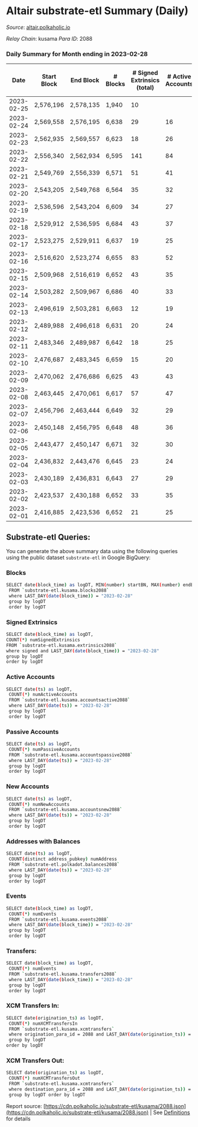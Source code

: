 # Altair substrate-etl Summary (Daily)

_Source_: [altair.polkaholic.io](https://altair.polkaholic.io)

*Relay Chain*: kusama
*Para ID*: 2088



### Daily Summary for Month ending in 2023-02-28


| Date | Start Block | End Block | # Blocks | # Signed Extrinsics (total) | # Active Accounts | # Passive | # New | # Addresses with Balances | # Events | # Transfers | # XCM Transfers In | # XCM Transfers Out | Issues | 
| ---- | ----------- | --------- | -------- | --------------------------- | ----------------- | --------- | ----- | ------------------------- | -------- | ----------- | ------------------ | ------------------- | ------ |
| 2023-02-25 | 2,576,196 | 2,578,135 | 1,940 | 10 |  |  |  |  | 3,939 | 1 ($15.73) |   |   |  |
| 2023-02-24 | 2,569,558 | 2,576,195 | 6,638 | 29 | 16 | 3 | 1 | 29,453 | 13,497 | 6 ($238.67) |   |   |  |
| 2023-02-23 | 2,562,935 | 2,569,557 | 6,623 | 18 | 26 | 2 | 1 | 29,452 | 13,390 | 8 ($1,337.14) | 1 ($108.20) |   |  |
| 2023-02-22 | 2,556,340 | 2,562,934 | 6,595 | 141 | 84 | 4 | 2 | 29,451 | 14,183 | 70 ($2,269.93) |   |   |  |
| 2023-02-21 | 2,549,769 | 2,556,339 | 6,571 | 51 | 41 | 7 | 5 | 29,449 | 13,529 | 21 ($382.86) | 2 ($179.79) |   |  |
| 2023-02-20 | 2,543,205 | 2,549,768 | 6,564 | 35 | 32 | 5 | 3 | 29,445 | 13,390 | 17 ($221.44) |   |   |  |
| 2023-02-19 | 2,536,596 | 2,543,204 | 6,609 | 34 | 27 | 4 | 1 | 29,442 | 13,507 | 22 ($4,844.34) | 5 ($2,040.85) | 1 ($108.58) |  |
| 2023-02-18 | 2,529,912 | 2,536,595 | 6,684 | 43 | 37 | 6 | 4 | 29,441 | 13,730 | 26 ($2,735.35) | 5 ($534.73) |   |  |
| 2023-02-17 | 2,523,275 | 2,529,911 | 6,637 | 19 | 25 | 2 | 2 | 29,437 | 13,419 | 6 ($1,478.56) |   |   |  |
| 2023-02-16 | 2,516,620 | 2,523,274 | 6,655 | 83 | 52 | 5 | 2 | 29,435 | 13,934 | 38 ($9,698.57) | 1 ($10.73) | 2 ($215.11) |  |
| 2023-02-15 | 2,509,968 | 2,516,619 | 6,652 | 43 | 35 | 4 | 1 | 29,433 | 13,647 | 27 ($6,480.62) | 1 ($121.22) | 1 ($106.12) |  |
| 2023-02-14 | 2,503,282 | 2,509,967 | 6,686 | 40 | 33 | 8 | 4 | 29,433 | 13,712 | 28 ($10,009.00) | 4 ($158.13) |   |  |
| 2023-02-13 | 2,496,619 | 2,503,281 | 6,663 | 12 | 19 | 2 |  | 29,429 | 13,424 | 7 ($1,408.09) | 1 ($33.45) |   |  |
| 2023-02-12 | 2,489,988 | 2,496,618 | 6,631 | 20 | 24 | 2 | 1 | 29,429 | 13,415 | 8 ($2,390.01) |   |   |  |
| 2023-02-11 | 2,483,346 | 2,489,987 | 6,642 | 18 | 25 | 2 | 1 | 29,428 | 13,420 | 7 ($197.61) |   |   |  |
| 2023-02-10 | 2,476,687 | 2,483,345 | 6,659 | 15 | 20 | 5 | 1 | 29,427 | 13,435 | 8 ($288.58) |   | 1 ($111.81) |  |
| 2023-02-09 | 2,470,062 | 2,476,686 | 6,625 | 43 | 43 | 4 | 3 | 29,426 | 13,589 | 17 ($1,631.18) | 1 ($114.67) |   |  |
| 2023-02-08 | 2,463,445 | 2,470,061 | 6,617 | 57 | 47 | 5 | 3 | 29,423 | 13,652 | 28 ($15,696.27) |   | 1 ($2.41) |  |
| 2023-02-07 | 2,456,796 | 2,463,444 | 6,649 | 32 | 29 | 9 | 3 | 29,420 | 13,552 | 19 ($11,128.09) |   |   |  |
| 2023-02-06 | 2,450,148 | 2,456,795 | 6,648 | 48 | 36 | 5 | 5 | 29,417 | 13,663 | 21 ($1,667.59) | 2 ($41.71) |   |  |
| 2023-02-05 | 2,443,477 | 2,450,147 | 6,671 | 32 | 30 | 7 | 2 | 29,413 | 13,582 | 14 ($605.53) | 1 ($4.07) |   |  |
| 2023-02-04 | 2,436,832 | 2,443,476 | 6,645 | 23 | 24 | 5 | 1 | 29,411 | 13,473 | 13 ($557.27) | 1 ($130.01) | 2 ($223.32) |  |
| 2023-02-03 | 2,430,189 | 2,436,831 | 6,643 | 27 | 29 | 5 | 3 | 29,410 | 13,505 | 14 ($255.05) | 1 ($19.51) |   |  |
| 2023-02-02 | 2,423,537 | 2,430,188 | 6,652 | 33 | 35 | 4 |  | 29,409 | 13,563 | 16 ($340.34) | 1 ($5.80) |   |  |
| 2023-02-01 | 2,416,885 | 2,423,536 | 6,652 | 21 | 25 | 6 | 2 | 29,410 | 13,487 | 10 ($369.33) | 1 ($135.90) | 1 ($112.38) |  |

## Substrate-etl Queries:
You can generate the above summary data using the following queries using the public dataset `substrate-etl` in Google BigQuery:

### Blocks
```bash
SELECT date(block_time) as logDT, MIN(number) startBN, MAX(number) endBN, COUNT(*) numBlocks 
 FROM `substrate-etl.kusama.blocks2088`  
 where LAST_DAY(date(block_time)) = "2023-02-28" 
 group by logDT 
 order by logDT
```

### Signed Extrinsics
```bash
SELECT date(block_time) as logDT, 
COUNT(*) numSignedExtrinsics 
FROM `substrate-etl.kusama.extrinsics2088`  
where signed and LAST_DAY(date(block_time)) = "2023-02-28" 
group by logDT 
order by logDT
```

### Active Accounts
```bash
SELECT date(ts) as logDT, 
 COUNT(*) numActiveAccounts 
 FROM `substrate-etl.kusama.accountsactive2088` 
 where LAST_DAY(date(ts)) = "2023-02-28" 
 group by logDT 
 order by logDT
```

### Passive Accounts
```bash
SELECT date(ts) as logDT, 
 COUNT(*) numPassiveAccounts 
 FROM `substrate-etl.kusama.accountspassive2088` 
 where LAST_DAY(date(ts)) = "2023-02-28" 
 group by logDT 
 order by logDT
```

### New Accounts
```bash
SELECT date(ts) as logDT, 
 COUNT(*) numNewAccounts 
 FROM `substrate-etl.kusama.accountsnew2088` 
 where LAST_DAY(date(ts)) = "2023-02-28" 
 group by logDT
 order by logDT
```

### Addresses with Balances
```bash
SELECT date(ts) as logDT,
 COUNT(distinct address_pubkey) numAddress 
 FROM `substrate-etl.polkadot.balances2088` 
 where LAST_DAY(date(ts)) = "2023-02-28" 
 group by logDT 
 order by logDT
```

### Events
```bash
SELECT date(block_time) as logDT, 
 COUNT(*) numEvents 
 FROM `substrate-etl.kusama.events2088` 
 where LAST_DAY(date(block_time)) = "2023-02-28" 
 group by logDT 
 order by logDT
```

### Transfers:
```bash
SELECT date(block_time) as logDT, 
 COUNT(*) numEvents 
 FROM `substrate-etl.kusama.transfers2088` 
 where LAST_DAY(date(block_time)) = "2023-02-28" 
 group by logDT 
 order by logDT
```

### XCM Transfers In:
```bash
SELECT date(origination_ts) as logDT, 
 COUNT(*) numXCMTransfersIn 
 FROM `substrate-etl.kusama.xcmtransfers` 
 where origination_para_id = 2088 and LAST_DAY(date(origination_ts)) = "2023-02-28" 
 group by logDT 
order by logDT
```

### XCM Transfers Out:
```bash
SELECT date(origination_ts) as logDT, 
 COUNT(*) numXCMTransfersOut 
 FROM `substrate-etl.kusama.xcmtransfers` 
 where destination_para_id = 2088 and LAST_DAY(date(origination_ts)) = "2023-02-28" 
 group by logDT order by logDT
```


Report source: [https://cdn.polkaholic.io/substrate-etl/kusama/2088.json](https://cdn.polkaholic.io/substrate-etl/kusama/2088.json) | See [Definitions](/DEFINITIONS.md) for details
